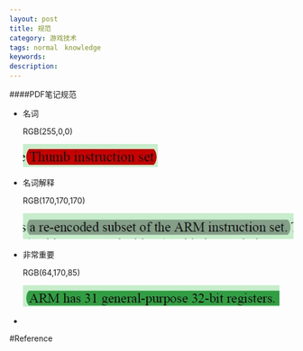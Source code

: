```yaml
---
layout: post
title: 规范
category: 游戏技术
tags: normal　knowledge
keywords: 
description: 
---
```


####PDF笔记规范

* 名词 
  
  RGB(255,0,0)
  
  ![](/Resources/规范_1.jpg)
  
* 名词解释 
  
  RGB(170,170,170)
  
  ![](/Resources/规范_2.jpg)

* 非常重要 
  
  RGB(64,170,85)
  
  ![](/Resources/规范_3.jpg)
  
* 

#Reference